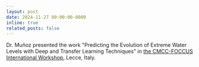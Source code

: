 ```yaml
---
layout: post
date: 2024-11-27 00:00:00-0000
inline: true
related_posts: false
---
```


Dr. Muñoz presented the work "Predicting the Evolution of Extreme Water Levels with Deep and Transfer Learning Techniques" in <a href="https://www.cmcc.it/lectures_conferences/scoping-workshop-the-future-of-observing-and-modeling-estuaries-and-river-plumes">the CMCC-FOCCUS International Workshop</a>, Lecce, Italy.